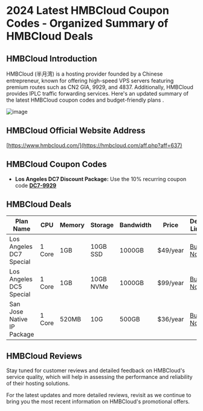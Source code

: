 # 2024 Latest HMBCloud Coupon Codes - Organized Summary of HMBCloud Deals

## HMBCloud Introduction
HMBCloud (半月湾) is a hosting provider founded by a Chinese entrepreneur, known for offering high-speed VPS servers featuring premium routes such as CN2 GIA, 9929, and 4837. Additionally, HMBCloud provides IPLC traffic forwarding services. Here's an updated summary of the latest HMBCloud coupon codes and budget-friendly plans .

![image](https://github.com/ukeisuke29/HMBCloud/assets/167608397/64951735-8e88-43f8-8769-fed84efe9347)


## HMBCloud Official Website Address
[https://www.hmbcloud.com/](https://hmbcloud.com/aff.php?aff=637)

## HMBCloud Coupon Codes
- **Los Angeles DC7 Discount Package:** Use the 10% recurring coupon code **[DC7-9929](https://hmbcloud.com/aff.php?aff=637)**

## HMBCloud Deals
| Plan Name | CPU | Memory | Storage | Bandwidth | Price | Deal Link |
|-----------|-----|--------|---------|-----------|-------|-----------|
| Los Angeles DC7 Special | 1 Core | 1GB | 10GB SSD | 1000GB | $49/year | [Buy Now](https://hmbcloud.com/aff.php?aff=637&gid=36) |
| Los Angeles DC5 Special | 1 Core | 1GB | 10GB NVMe | 1000GB | $99/year | [Buy Now](https://hmbcloud.com/aff.php?aff=637&gid=32) |
| San Jose Native IP Package | 1 Core | 520MB | 10G | 500GB | $36/year | [Buy Now](https://hmbcloud.com/aff.php?aff=637&gid=34) |

## HMBCloud Reviews
Stay tuned for customer reviews and detailed feedback on HMBCloud's service quality, which will help in assessing the performance and reliability of their hosting solutions.

For the latest updates and more detailed reviews, revisit as we continue to bring you the most recent information on HMBCloud's promotional offers.
